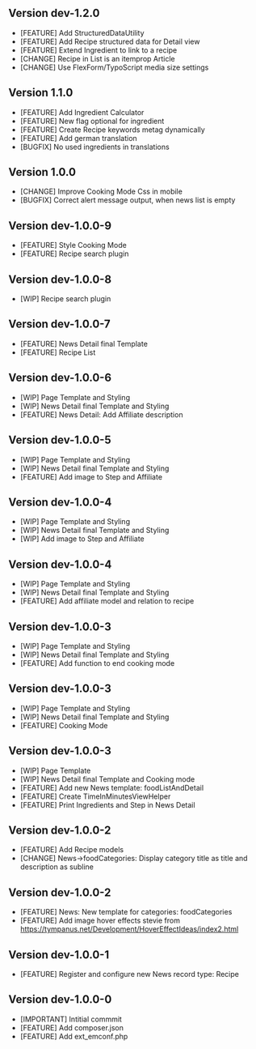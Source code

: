 ## Version dev-1.2.0
- [FEATURE] Add StructuredDataUtility
- [FEATURE] Add Recipe structured data for Detail view
- [FEATURE] Extend Ingredient to link to a recipe
- [CHANGE] Recipe in List is an itemprop Article
- [CHANGE] Use FlexForm/TypoScript media size settings

## Version 1.1.0
- [FEATURE] Add Ingredient Calculator
- [FEATURE] New flag optional for ingredient
- [FEATURE] Create Recipe keywords metag dynamically
- [FEATURE] Add german translation
- [BUGFIX] No used ingredients in translations

## Version 1.0.0
- [CHANGE] Improve Cooking Mode Css in mobile
- [BUGFIX] Correct alert message output, when news list is empty

## Version dev-1.0.0-9
- [FEATURE] Style Cooking Mode
- [FEATURE] Recipe search plugin

## Version dev-1.0.0-8
- [WIP] Recipe search plugin

## Version dev-1.0.0-7
- [FEATURE] News Detail final Template
- [FEATURE] Recipe List

## Version dev-1.0.0-6
- [WIP] Page Template and Styling
- [WIP] News Detail final Template and Styling
- [FEATURE] News Detail: Add Affiliate description

## Version dev-1.0.0-5
- [WIP] Page Template and Styling
- [WIP] News Detail final Template and Styling
- [FEATURE] Add image to Step and Affiliate

## Version dev-1.0.0-4
- [WIP] Page Template and Styling
- [WIP] News Detail final Template and Styling
- [WIP] Add image to Step and Affiliate

## Version dev-1.0.0-4
- [WIP] Page Template and Styling
- [WIP] News Detail final Template and Styling
- [FEATURE] Add affiliate model and relation to recipe

## Version dev-1.0.0-3
- [WIP] Page Template and Styling
- [WIP] News Detail final Template and Styling
- [FEATURE] Add function to end cooking mode

## Version dev-1.0.0-3
- [WIP] Page Template and Styling
- [WIP] News Detail final Template and Styling
- [FEATURE] Cooking Mode

## Version dev-1.0.0-3
- [WIP] Page Template
- [WIP] News Detail final Template and Cooking mode
- [FEATURE] Add new News template: foodListAndDetail
- [FEATURE] Create TimeInMinutesViewHelper
- [FEATURE] Print Ingredients and Step in News Detail

## Version dev-1.0.0-2
- [FEATURE] Add Recipe models
- [CHANGE] News->foodCategories: Display category title as title and description as subline

## Version dev-1.0.0-2
- [FEATURE] News: New template for categories: foodCategories
- [FEATURE] Add image hover effects stevie from https://tympanus.net/Development/HoverEffectIdeas/index2.html

## Version dev-1.0.0-1
- [FEATURE] Register and configure new News record type: Recipe

## Version dev-1.0.0-0
- [IMPORTANT] Intitial commmit
- [FEATURE] Add composer.json
- [FEATURE] Add ext_emconf.php
